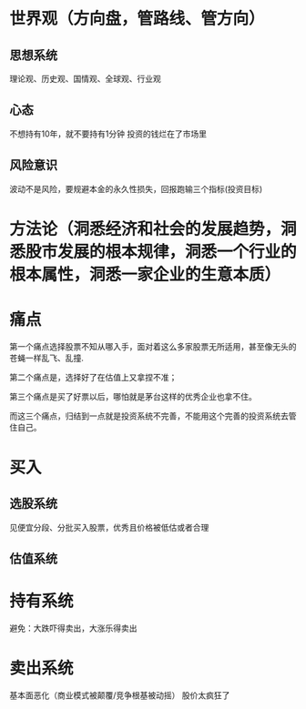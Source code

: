 # 世界观（方向盘，管路线、管方向）

## 思想系统
理论观、历史观、国情观、全球观、行业观

## 心态
不想持有10年，就不要持有1分钟
投资的钱烂在了市场里

## 风险意识
波动不是风险，要规避本金的永久性损失，回报跑输三个指标(投资目标)
# 方法论（洞悉经济和社会的发展趋势，洞悉股市发展的根本规律，洞悉一个行业的根本属性，洞悉一家企业的生意本质）

# 痛点
第一个痛点选择股票不知从哪入手，面对着这么多家股票无所适用，甚至像无头的苍蝇一样乱飞、乱撞.

第二个痛点是，选择好了在估值上又拿捏不准；

第三个痛点是买了好票以后，哪怕就是茅台这样的优秀企业也拿不住。

而这三个痛点，归结到一点就是投资系统不完善，不能用这个完善的投资系统去管住自己。
# 买入
## 选股系统
见便宜分段、分批买入股票，优秀且价格被低估或者合理


## 估值系统
# 持有系统
避免：大跌吓得卖出，大涨乐得卖出
# 卖出系统
基本面恶化（商业模式被颠覆/竞争根基被动摇）
股价太疯狂了